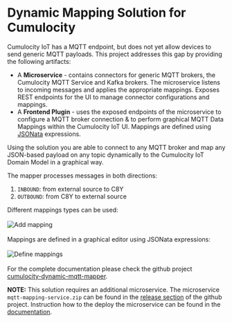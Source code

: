 # Dynamic Mapping Solution for Cumulocity


Cumulocity IoT has a MQTT endpoint, but does not yet allow devices to send generic MQTT payloads. This project addresses
this gap by providing the following artifacts:

* A **Microservice** - contains connectors for generic MQTT brokers, the Cumulocity MQTT Service and Kafka brokers. The microservice listens to incoming messages and applies the appropriate mappings. Exposes REST endpoints for the UI to manage connector configurations and mappings.
* A **Frontend Plugin** - uses the exposed endpoints of the microservice to configure a MQTT broker connection & to perform 
graphical MQTT Data Mappings within the Cumulocity IoT UI. Mappings are defined using [JSONata](https://jsonata.org/) expressions.  

Using the solution you are able to connect to any MQTT broker and map any JSON-based payload on any topic dynamically to
the Cumulocity IoT Domain Model in a graphical way.

The mapper processes messages in both directions:
1. `INBOUND`: from external source to C8Y
2. `OUTBOUND`: from C8Y to external source

Different mappings types can be used:
<br>
<br>
![Add mapping](image/Generic_Mapping_AddMapping.png)
<br>
<br>
Mappings are defined in a graphical editor using JSONata expressions:
<br>
<br>
![Define mappings](image/Generic_Mapping_MappingTemplate.png)
<br>
<br>
For the complete documentation please check the github project [cumulocity-dynamic-mqtt-mapper](https://github.com/SoftwareAG/cumulocity-dynamic-mqtt-mapper).

**NOTE:** This solution requires an additional microservice. The microservice ```mqtt-mapping-service.zip``` can be found in the [release section](https://github.com/SoftwareAG/cumulocity-dynamic-mqtt-mapper/releases) of the github project. Instruction how to the deploy the microservice can be found in the [documentation](https://github.com/SoftwareAG/cumulocity-dynamic-mqtt-mapper#microservice).